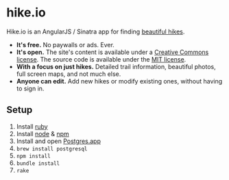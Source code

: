 hike.io
=============

Hike.io is an AngularJS / Sinatra app for finding [beautiful hikes](http://hike.io).

* **It's free.** No paywalls or ads. Ever.
* **It's open.** The site's content is available under a [Creative Commons license](http://creativecommons.org/licenses/by-sa/3.0/). The source code is available under the [MIT license](http://opensource.org/licenses/MIT).
* **With a focus on just hikes.** Detailed trail information, beautiful photos, full screen maps, and not much else.
* **Anyone can edit.** Add new hikes or modify existing ones, without having to sign in.

Setup
-------------

1. Install [ruby](www.ruby-lang.org)
2. Install [node](http://nodejs.org) & [npm](https://npmjs.org/)
3. Install and open [Postgres.app](http://postgresapp.com)
4. `brew install postgresql`
5. `npm install`
6. `bundle install`
7. `rake`